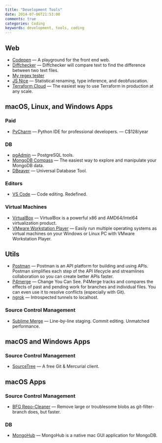 ```yaml
---
title: "Development Tools"
date: 2014-07-06T21:53:00
comments: true
categories: Coding
keywords: development, tools, coding
---
```


## Web

- [Codepen](https://codepen.io/) — A playground for the front end web.
- [Diffchecker](http://www.diffchecker.com/diff) — Diffchecker will compare text to find the difference between two text files.
- [My regex tester](http://www.myregextester.com/index.php)
- [JS Nice](http://jsnice.org/) — Statistical renaming, type inference, and deobfuscation.
- [Terraform Cloud](https://www.terraform.io/cloud) — The easiest way to use Terraform in production at any scale.

## macOS, Linux, and Windows Apps

### Paid

- [PyCharm](https://www.jetbrains.com/pycharm/) — Python IDE for professional developers. — C$128/year

### DB

- [pgAdmin](http://www.pgadmin.org/) — PostgreSQL tools.
- [MongoDB Compass](https://www.mongodb.com/products/compass) — The easiest way to explore and manipulate your MongoDB data.
- [DBeaver](https://dbeaver.io/) — Universal Database Tool.

### Editors

- [VS Code](https://code.visualstudio.com/) — Code editing. Redefined.

### Virtual Machines

- [VirtualBox](https://www.virtualbox.org/) — VirtualBox is a powerful x86 and AMD64/Intel64 virtualization product.
- [VMware Workstation Player](https://www.vmware.com/ca/products/workstation-player.html) — Easily run multiple operating systems as virtual machines on your Windows or Linux PC with VMware Workstation Player.

## Utils

- [Postman](https://www.getpostman.com/) — Postman is an API platform for building and using APIs. Postman simplifies each step of the API lifecycle and streamlines collaboration so you can create better APIs faster.
- [P4merge](https://www.perforce.com/products/helix-core-apps/merge-diff-tool-p4merge) — Change You Can See. P4Merge tracks and compares the effects of past and pending work for branches and individual files. You can even use it to resolve conflicts (especially with Git).
- [ngrok](https://ngrok.com/) — Introspected tunnels to localhost.

### Source Control Management

- [Sublime Merge](https://www.sublimemerge.com/) — Line-by-line staging. Commit editing. Unmatched performance.

## macOS and Windows Apps

### Source Control Management

- [SourceTree](http://www.sourcetreeapp.com/) — A free Git & Mercurial client.

## macOS Apps

### Source Control Management

- [BFG Repo-Cleaner](https://rtyley.github.io/bfg-repo-cleaner/) — Remove large or troublesome blobs as git-filter-branch does, but faster.

### DB

- [MongoHub](https://github.com/bububa/MongoHub-Mac) — MongoHub is a native mac GUI application for MongoDB.
